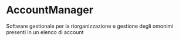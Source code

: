 # AccountManager
Software gestionale per la riorganizzazione e gestione degli omonimi presenti in un elenco di account
